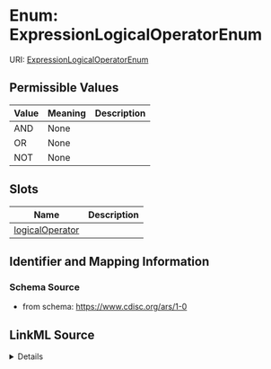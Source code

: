 # Enum: ExpressionLogicalOperatorEnum



URI: [ExpressionLogicalOperatorEnum](ExpressionLogicalOperatorEnum)

## Permissible Values

| Value | Meaning | Description |
| --- | --- | --- |
| AND | None |  |
| OR | None |  |
| NOT | None |  |




## Slots

| Name | Description |
| ---  | --- |
| [logicalOperator](logicalOperator.md) |  |






## Identifier and Mapping Information







### Schema Source


* from schema: https://www.cdisc.org/ars/1-0




## LinkML Source

<details>
```yaml
name: ExpressionLogicalOperatorEnum
from_schema: https://www.cdisc.org/ars/1-0
rank: 1000
permissible_values:
  AND:
    text: AND
  OR:
    text: OR
  NOT:
    text: NOT

```
</details>
